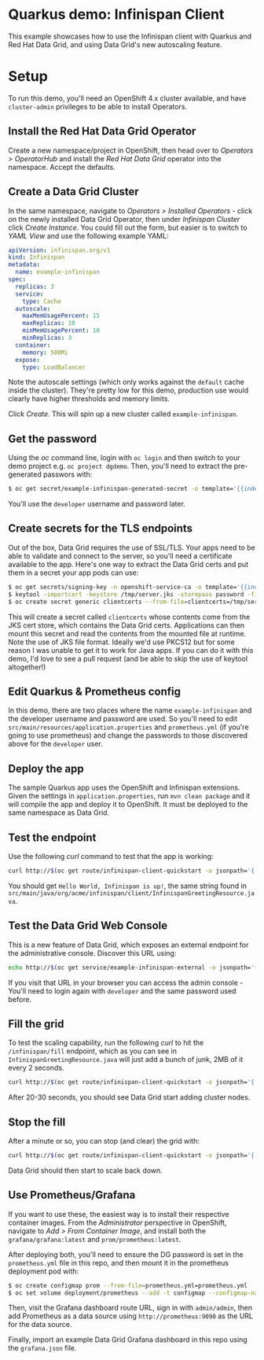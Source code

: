 # Quarkus demo: Infinispan Client

This example showcases how to use the Infinispan client with Quarkus and Red Hat Data Grid, and using Data Grid's new autoscaling feature.

# Setup

To run this demo, you'll need an OpenShift 4.x cluster available, and have `cluster-admin` privileges to be able to install Operators.

## Install the Red Hat Data Grid Operator

Create a new namespace/project in OpenShift, then head over to _Operators > OperatorHub_ and install the _Red Hat Data Grid_ operator into the namespace. Accept the defaults.

## Create a Data Grid Cluster

In the same namespace, navigate to _Operators > Installed Operators_ - click on the newly installed Data Grid Operator, then under _Infinispan Cluster_ click _Create Instance_. You could fill out the form, but easier is to switch to _YAML View_ and use the following example YAML:

```yaml
apiVersion: infinispan.org/v1
kind: Infinispan
metadata:
  name: example-infinispan
spec:
  replicas: 3
  service:
    type: Cache
  autoscale:
    maxMemUsagePercent: 15
    maxReplicas: 10
    minMemUsagePercent: 10
    minReplicas: 3
  container:
    memory: 500Mi
  expose:
    type: LoadBalancer
```

Note the autoscale settings (which only works against the `default` cache inside the cluster). They're pretty low for this demo, production use would clearly have higher thresholds and memory limits.

Click _Create_. This will spin up a new cluster called `example-infinispan`.

## Get the password

Using the _oc_ command line, login with `oc login` and then switch to your demo project e.g. `oc project dgdemo`. Then, you'll need to extract the pre-generated passwors with:

```sh
$ oc get secret/example-infinispan-generated-secret -o template='{{index .data "identities.yaml"}}' | openssl base64 -d -A
```

You'll use the `developer` username and password later.

## Create secrets for the TLS endpoints

Out of the box, Data Grid requires the use of SSL/TLS. Your apps need to be able to validate and connect to the server, so you'll need a certificate available to the app. Here's one way to extract the Data Grid certs and put them in a secret your app pods can use:

```sh
$ oc get secrets/signing-key -n openshift-service-ca -o template='{{index .data "tls.crt"}}' | openssl base64 -d -A > /tmp/server.crt
$ keytool -importcert -keystore /tmp/server.jks -storepass password -file /tmp/server.crt -trustcacerts -noprompt
$ oc create secret generic clientcerts --from-file=clientcerts=/tmp/server.jks
```
This will create a secret called `clientcerts` whose contents come from the JKS cert store, which contains the Data Grid certs. Applications can then mount this secret and read the contents from the mounted file at runtime. Note the use of JKS file format. Ideally we'd use PKCS12 but for some reason I was unable to get it to work for Java apps. If you can do it with this demo, I'd love to see a pull request (and be able to skip the use of keytool altogether!)

## Edit Quarkus & Prometheus config

In this demo, there are two places where the name `example-infinispan` and the developer username and password are used. So you'll need to edit `src/main/resources/application.properties` and `prometheus.yml` (if you're going to use prometheus) and change the passwords to those discovered above for the `developer` user.

## Deploy the app

The sample Quarkus app uses the OpenShift and Infinispan extensions. Given the settings in `application.properties`, run `mvn clean package` and it will compile the app and deploy it to OpenShift. It must be deployed to the same namespace as Data Grid.

## Test the endpoint

Use the following _curl_ command to test that the app is working:

```sh
curl http://$(oc get route/infinispan-client-quickstart -o jsonpath='{.spec.host}')/infinispan
```
You should get `Hello World, Infinispan is up!`, the same string found in `src/main/java/org/acme/infinispan/client/InfinispanGreetingResource.java`.

## Test the Data Grid Web Console

This is a new feature of Data Grid, which exposes an external endpoint for the administrative console. Discover this URL using:

```sh
echo http://$(oc get service/example-infinispan-external -o jsonpath='{.status.loadBalancer.ingress[0].hostname}'):11222
```

If you visit that URL in your browser you can access the admin console - You'll need to login again with `developer` and the same password used before.

## Fill the grid

To test the scaling capability, run the following _curl_ to hit the `/infinispan/fill` endpoint, which as you can see in `InfinispanGreetingResource.java` will just add a bunch of junk, 2MB of it every 2 seconds.

```sh
curl http://$(oc get route/infinispan-client-quickstart -o jsonpath='{.spec.host}')/infinispan/fill
```

After 20-30 seconds, you should see Data Grid start adding cluster nodes.

## Stop the fill

After a minute or so, you can stop (and clear) the grid with:

```sh
curl http://$(oc get route/infinispan-client-quickstart -o jsonpath='{.spec.host}')/infinispan/clear
```

Data Grid should then start to scale back down.

## Use Prometheus/Grafana

If you want to use these, the easiest way is to install their respective container images. From the _Administrator_ perspective in OpenShift, navigate to _Add > From Container Image_, and install both the `grafana/grafana:latest` and `prom/prometheus:latest`.

After deploying both, you'll need to ensure the DG password is set in the `prometheus.yml` file in this repo, and then mount it in the prometheus deployment pod with:

```sh
$ oc create configmap prom --from-file=prometheus.yml=prometheus.yml
$ oc set volume deployment/prometheus --add -t configmap --configmap-name=prom -m /etc/prometheus/prometheus.yml --sub-path=prometheus.yml
```

Then, visit the Grafana dashboard route URL, sign in with `admin/admin`, then add Prometheus as a data source using `http://prometheus:9090` as the URL for the data source.

Finally, import an example Data Grid Grafana dashboard in this repo using the `grafana.json` file.






